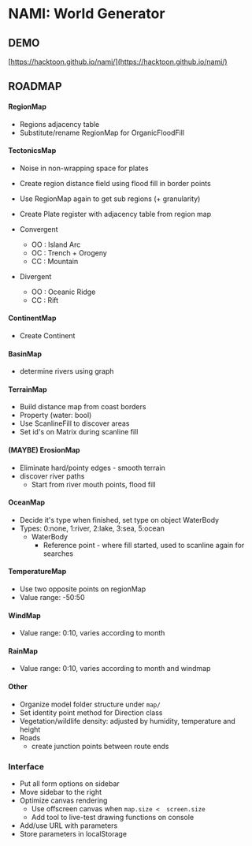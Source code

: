 # NAMI: World Generator


## DEMO

[https://hacktoon.github.io/nami/](https://hacktoon.github.io/nami/)


## ROADMAP

#### RegionMap
- Regions adjacency table
- Substitute/rename RegionMap for OrganicFloodFill

#### TectonicsMap
- Noise in non-wrapping space for plates
- Create region distance field using flood fill in border points
- Use RegionMap again to get sub regions (+ granularity)
- Create Plate register with adjacency table from region map
- Convergent
  - OO : Island Arc
  - OC : Trench + Orogeny
  - CC : Mountain

- Divergent
  - OO : Oceanic Ridge
  - CC : Rift

#### ContinentMap
- Create Continent

#### BasinMap
- determine rivers using graph

#### TerrainMap
- Build distance map from coast borders
- Property (water: bool)
- Use ScanlineFill to discover areas
- Set id's on Matrix during scanline fill

#### (MAYBE) ErosionMap
- Eliminate hard/pointy edges - smooth terrain
- discover river paths
  - Start from river mouth points, flood fill

#### OceanMap
- Decide it's type when finished, set type on object WaterBody
- Types: 0:none, 1:river, 2:lake, 3:sea, 5:ocean
  - WaterBody
    - Reference point - where fill started, used to scanline again for searches

#### TemperatureMap
- Use two opposite points on regionMap
- Value range: -50:50

#### WindMap
- Value range: 0:10, varies according to month

#### RainMap
- Value range: 0:10, varies according to month and windmap

#### Other
- Organize model folder structure under `map/`
- Set identity point method for Direction class
- Vegetation/wildlife density: adjusted by humidity, temperature and height
- Roads
  - create junction points between route ends

### Interface
- Put all form options on sidebar
- Move sidebar to the right
- Optimize canvas rendering
  - Use offscreen canvas when `map.size <  screen.size`
  - Add tool to live-test drawing functions on console
- Add/use URL with parameters
- Store parameters in localStorage